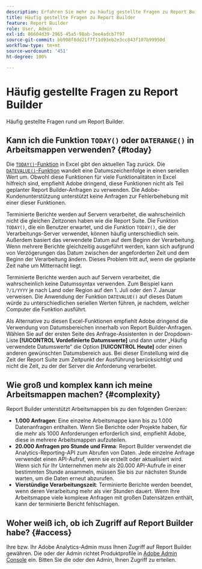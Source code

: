 ```yaml
---
description: Erfahren Sie mehr zu häufig gestellte Fragen zu Report Builder.
title: Häufig gestellte Fragen zu Report Builder
feature: Report Builder
role: User, Admin
exl-id: 86604d39-2965-45a5-98ab-3ee4adcb7f97
source-git-commit: bb908f8dd21f7f11d93eb2e3cc843f107b99950d
workflow-type: tm+mt
source-wordcount: '451'
ht-degree: 100%

---
```


# Häufig gestellte Fragen zu Report Builder

Häufig gestellte Fragen rund um Report Builder.

## Kann ich die Funktion `TODAY()` oder `DATERANGE()` in Arbeitsmappen verwenden? {#today}

Die [`TODAY()`-Funktion](https://support.microsoft.com/de-de/office/today-function-5eb3078d-a82c-4736-8930-2f51a028fdd9) in Excel gibt den aktuellen Tag zurück. Die [`DATEVALUE()`-Funktion](https://support.microsoft.com/de-de/office/datevalue-function-df8b07d4-7761-4a93-bc33-b7471bbff252) wandelt eine Datumszeichenfolge in einen seriellen Wert um. Obwohl diese Funktionen für viele Funktionalitäten in Excel hilfreich sind, empfiehlt Adobe dringend, diese Funktionen nicht als Teil geplanter Report Builder-Anfragen zu verwenden. Die Adobe-Kundenunterstützung unterstützt keine Anfragen zur Fehlerbehebung mit einer dieser Funktionen.

Terminierte Berichte werden auf Servern verarbeitet, die wahrscheinlich nicht die gleichen Zeitzonen haben wie die Report Suite. Die Funktion `TODAY()`, die ein Benutzer erwartet, und die Funktion `TODAY()`, die der Verarbeitungs-Server verwendet, können häufig unterschiedlich sein. Außerdem basiert das verwendete Datum auf dem Beginn der Verarbeitung. Wenn mehrere Berichte gleichzeitig ausgeführt werden, kann sich aufgrund von Verzögerungen das Datum zwischen der angeforderten Zeit und dem Beginn der Verarbeitung ändern. Dieses Problem tritt auf, wenn die geplante Zeit nahe um Mitternacht liegt.

Terminierte Berichte werden auch auf Servern verarbeitet, die wahrscheinlich keine Datumssyntax verwenden. Zum Beispiel kann `7/1/YYYY` je nach Land oder Region auf den 1. Juli oder den 7. Januar verweisen. Die Anwendung der Funktion `DATEVALUE()` auf dieses Datum würde zu unterschiedlichen seriellen Werten führen, je nachdem, welcher Computer die Funktion ausführt.

Als Alternative zu diesen Excel-Funktionen empfiehlt Adobe dringend die Verwendung von Datumsbereichen innerhalb von Report Builder-Anfragen. Wählen Sie auf der ersten Seite des Anfrage-Assistenten in der Dropdown-Liste **[!UICONTROL Vordefinierte Datumswerte]** und dann unter „Häufig verwendete Datumswerte“ die Option **[!UICONTROL Heute]** oder einen anderen gewünschten Datumsbereich aus. Bei dieser Einstellung wird die Zeit der Report Suite zum Zeitpunkt der Ausführung berücksichtigt und nicht die Zeit, zu der der Server die Anforderung verarbeitet.

## Wie groß und komplex kann ich meine Arbeitsmappen machen? {#complexity}

Report Builder unterstützt Arbeitsmappen bis zu den folgenden Grenzen:

* **1.000 Anfragen**: Eine einzelne Arbeitsmappe kann bis zu 1.000 Datenanfragen enthalten. Wenn Sie Berichte oder Projekte haben, für die mehr als 1000 Anforderungen erforderlich sind, empfiehlt Adobe, diese in mehrere Arbeitsmappen aufzuteilen.
* **20.000 Anfragen pro Stunde und Firma**: Report Builder verwendet die Analytics-Reporting-API zum Abrufen von Daten. Jede einzelne Anfrage verwendet einen API-Aufruf, wenn sie erstellt oder aktualisiert wird. Wenn sich für Ihr Unternehmen mehr als 20.000 API-Aufrufe in einer bestimmten Stunde ansammeln, müssen Sie bis zur nächsten Stunde warten, um die Daten erneut abzurufen.
* **Vierstündige Verarbeitungszeit**: Terminierte Berichte werden beendet, wenn deren Verarbeitung mehr als vier Stunden dauert. Wenn Ihre Arbeitsmappe viele komplexe Anfragen mit großen Datensätzen enthält, kann der terminierte Bericht fehlschlagen.

## Woher weiß ich, ob ich Zugriff auf Report Builder habe? {#access}

Ihre bzw. Ihr Adobe Analytics-Admin muss Ihnen Zugriff auf Report Builder gewähren. Die oder der Admin richtet Produktprofile in [Adobe Admin Console](https://experienceleague.adobe.com/de/docs/analytics/admin/admin-console/home) ein. Bitten Sie die oder den Admin, Ihnen Zugriff zu erteilen.
